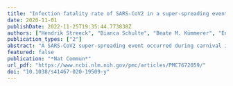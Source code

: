 ```yaml
---
title: "Infection fatality rate of SARS-CoV2 in a super-spreading event in Germany"
date: 2020-11-01
publishDate: 2022-11-25T19:35:44.773838Z
authors: ["Hendrik Streeck", "Bianca Schulte", "Beate M. Kümmerer", "Enrico Richter", "Tobias Höller", "Christine Fuhrmann", "Eva Bartok", "Ramona Dolscheid-Pommerich", "Moritz Berger", "Lukas Wessendorf", "Monika Eschbach-Bludau", "Angelika Kellings", "Astrid Schwaiger", "Martin Coenen", "Per Hoffmann", "Birgit Stoffel-Wagner", "Markus M. Nöthen", "Anna M. Eis-Hübinger", "Martin Exner", "Ricarda Maria Schmithausen", "Matthias Schmid", "Gunther Hartmann"]
publication_types: ["2"]
abstract: "A SARS-CoV2 super-spreading event occurred during carnival in a small town in Germany. Due to the rapidly imposed lockdown and its relatively closed community, this town was seen as an ideal model to investigate the infection fatality rate (IFR). Here, a 7-day seroepidemiological observational study was performed to collect information and biomaterials from a random, household-based study population. The number of infections was determined by IgG analyses and PCR testing. We found that of the 919 individuals with evaluable infection status, 15.5% (95% CI:[12.3%; 19.0%]) were infected. This is a fivefold higher rate than the reported cases for this community (3.1%). 22.2% of all infected individuals were asymptomatic. The estimated IFR was 0.36% (95% CI:[0.29%; 0.45%]) for the community and 0.35% [0.28%; 0.45%] when age-standardized to the population of the community. Participation in carnival increased both infection rate (21.3% versus 9.5%, p textless 0.001) and number of symptoms (estimated relative mean increase 1.6, p = 0.007). While the infection rate here is not representative for Germany, the IFR is useful to estimate the consequences of the pandemic in places with similar healthcare systems and population characteristics. Whether the super-spreading event not only increases the infection rate but also affects the IFR requires further investigation., Here the authors present a SARS-CoV2 seroepidemiological observational study from a random, household-based study population in a small town in Germany, showing the effect of a super-spreading event on infection rate, severity, and potentially infection fatality rate."
featured: false
publication: "*Nat Commun*"
url_pdf: "https://www.ncbi.nlm.nih.gov/pmc/articles/PMC7672059/"
doi: "10.1038/s41467-020-19509-y"
---
```


